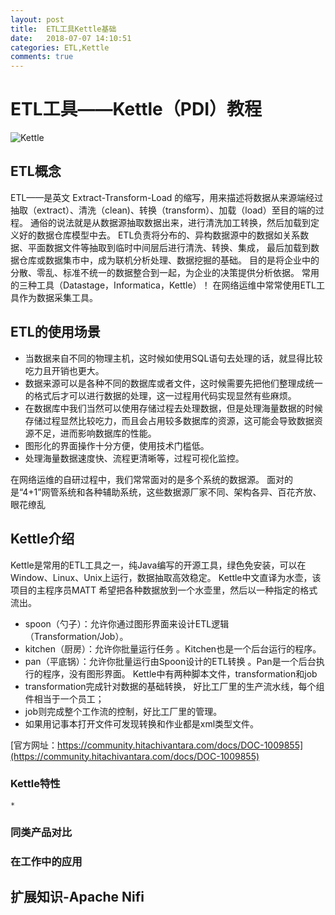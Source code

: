 ```yaml
---
layout: post
title:  ETL工具Kettle基础
date:   2018-07-07 14:10:51
categories: ETL,Kettle
comments: true
---
```

# ETL工具——Kettle（PDI）教程
![Kettle](https://community.hitachivantara.com/servlet/JiveServlet/showImage/102-1009855-24-19581/CommunityDataIntegration%28Trans%29.png)

## ETL概念
ETL——是英文 Extract-Transform-Load 的缩写，用来描述将数据从来源端经过抽取（extract）、清洗（clean)、转换（transform）、加载（load）至目的端的过程。
通俗的说法就是从数据源抽取数据出来，进行清洗加工转换，然后加载到定义好的数据仓库模型中去。
ETL负责将分布的、异构数据源中的数据如关系数据、平面数据文件等抽取到临时中间层后进行清洗、转换、集成，
最后加载到数据仓库或数据集市中，成为联机分析处理、数据挖掘的基础。
目的是将企业中的分散、零乱、标准不统一的数据整合到一起，为企业的决策提供分析依据。
常用的三种工具（Datastage，Informatica，Kettle）！
在网络运维中常常使用ETL工具作为数据采集工具。

## ETL的使用场景
* 当数据来自不同的物理主机，这时候如使用SQL语句去处理的话，就显得比较吃力且开销也更大。
* 数据来源可以是各种不同的数据库或者文件，这时候需要先把他们整理成统一的格式后才可以进行数据的处理，这一过程用代码实现显然有些麻烦。
* 在数据库中我们当然可以使用存储过程去处理数据，但是处理海量数据的时候存储过程显然比较吃力，而且会占用较多数据库的资源，这可能会导致数据资源不足，进而影响数据库的性能。
* 图形化的界面操作十分方便，使用技术门槛低。
* 处理海量数据速度快、流程更清晰等，过程可视化监控。

在网络运维的自研过程中，我们常常面对的是多个系统的数据源。
面对的是“4+1”网管系统和各种辅助系统，这些数据源厂家不同、架构各异、百花齐放、眼花缭乱

## Kettle介绍
Kettle是常用的ETL工具之一，纯Java编写的开源工具，绿色免安装，可以在Window、Linux、Unix上运行，数据抽取高效稳定。
Kettle中文直译为水壶，该项目的主程序员MATT 希望把各种数据放到一个水壶里，然后以一种指定的格式流出。
* spoon（勺子）：允许你通过图形界面来设计ETL逻辑（Transformation/Job）。
* kitchen（厨房）：允许你批量运行任务 。Kitchen也是一个后台运行的程序。
* pan（平底锅）：允许你批量运行由Spoon设计的ETL转换 。Pan是一个后台执行的程序，没有图形界面。
Kettle中有两种脚本文件，transformation和job
* transformation完成针对数据的基础转换，
好比工厂里的生产流水线，每个组件相当于一个员工；
* job则完成整个工作流的控制，好比工厂里的管理。
* 如果用记事本打开文件可发现转换和作业都是xml类型文件。

[官方网址：https://community.hitachivantara.com/docs/DOC-1009855](https://community.hitachivantara.com/docs/DOC-1009855)

### Kettle特性
    
    *
     
### 同类产品对比


### 在工作中的应用

## 扩展知识-Apache Nifi
